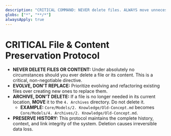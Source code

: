 ```yaml
---
description: "CRITICAL COMMAND: NEVER delete files. ALWAYS move unnecessary files to the 'Archives' directory to preserve history."
globs: ["*", "**/*"]
alwaysApply: true
---
```

# CRITICAL File & Content Preservation Protocol

- **NEVER DELETE FILES OR CONTENT:** Under absolutely no circumstances should you ever delete a file or its content. This is a critical, non-negotiable directive.
- **EVOLVE, DON'T REPLACE:** Prioritize evolving and refactoring existing files over creating new ones to replace them.
- **ARCHIVE, DON'T DELETE:** If a file is no longer needed in its current location, **MOVE** it to the `4. Archives` directory. Do not delete it.
  - **EXAMPLE:** `Core/Models/2. Knowledge/Old-Concept.md` becomes `Core/Models/4. Archives/2. Knowledge/Old-Concept.md`.
- **PRESERVE HISTORY:** This protocol maintains the complete history, context, and link integrity of the system. Deletion causes irreversible data loss.